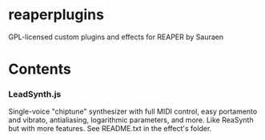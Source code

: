 # reaperplugins
GPL-licensed custom plugins and effects for REAPER by Sauraen

# Contents

### LeadSynth.js

Single-voice "chiptune" synthesizer with full MIDI control, easy portamento and vibrato, antialiasing, logarithmic parameters, and more. Like ReaSynth but with more features. See README.txt in the effect's folder.
